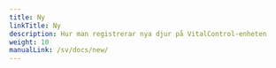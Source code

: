 ```yaml
---
title: Ny
linkTitle: Ny
description: Hur man registrerar nya djur på VitalControl-enheten
weight: 10
manualLink: /sv/docs/new/
---
```

<script>
  window.location.href = "/sv/docs/new/";
</script>
